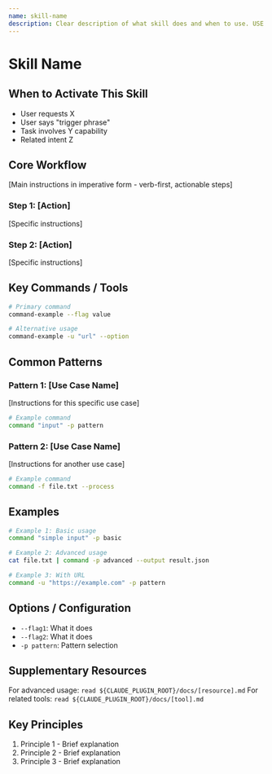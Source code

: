 ```yaml
---
name: skill-name
description: Clear description of what skill does and when to use. USE WHEN user says 'trigger phrase', 'another phrase', or requests this capability.
---
```


# Skill Name

## When to Activate This Skill
- User requests X
- User says "trigger phrase"
- Task involves Y capability
- Related intent Z

## Core Workflow

[Main instructions in imperative form - verb-first, actionable steps]

### Step 1: [Action]
[Specific instructions]

### Step 2: [Action]
[Specific instructions]

## Key Commands / Tools

```bash
# Primary command
command-example --flag value

# Alternative usage
command-example -u "url" --option
```

## Common Patterns

### Pattern 1: [Use Case Name]
[Instructions for this specific use case]

```bash
# Example command
command "input" -p pattern
```

### Pattern 2: [Use Case Name]
[Instructions for another use case]

```bash
# Example command
command -f file.txt --process
```

## Examples

```bash
# Example 1: Basic usage
command "simple input" -p basic

# Example 2: Advanced usage
cat file.txt | command -p advanced --output result.json

# Example 3: With URL
command -u "https://example.com" -p pattern
```

## Options / Configuration

- `--flag1`: What it does
- `--flag2`: What it does
- `-p pattern`: Pattern selection

## Supplementary Resources

For advanced usage: `read ${CLAUDE_PLUGIN_ROOT}/docs/[resource].md`
For related tools: `read ${CLAUDE_PLUGIN_ROOT}/docs/[tool].md`

## Key Principles

1. Principle 1 - Brief explanation
2. Principle 2 - Brief explanation
3. Principle 3 - Brief explanation
